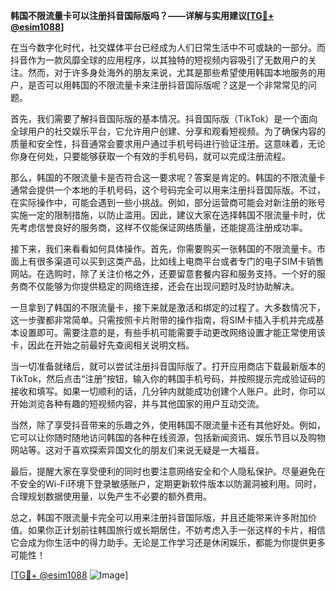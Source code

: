 **韩国不限流量卡可以注册抖音国际版吗？——详解与实用建议[[TG💪+ @esim1088](https://t.me/s/esim1088)]**

在当今数字化时代，社交媒体平台已经成为人们日常生活中不可或缺的一部分。而抖音作为一款风靡全球的应用程序，以其独特的短视频内容吸引了无数用户的关注。然而，对于许多身处海外的朋友来说，尤其是那些希望使用韩国本地服务的用户，是否可以用韩国的不限流量卡来注册抖音国际版呢？这是一个非常常见的问题。

首先，我们需要了解抖音国际版的基本情况。抖音国际版（TikTok）是一个面向全球用户的社交娱乐平台，它允许用户创建、分享和观看短视频。为了确保内容的质量和安全性，抖音通常会要求用户通过手机号码进行验证注册。这意味着，无论你身在何处，只要能够获取一个有效的手机号码，就可以完成注册流程。

那么，韩国的不限流量卡是否符合这一要求呢？答案是肯定的。韩国的不限流量卡通常会提供一个本地的手机号码，这个号码完全可以用来注册抖音国际版。不过，在实际操作中，可能会遇到一些小挑战。例如，部分运营商可能会对新注册的账号实施一定的限制措施，以防止滥用。因此，建议大家在选择韩国不限流量卡时，优先考虑信誉良好的服务商，这样不仅能保证网络质量，还能提高注册成功率。

接下来，我们来看看如何具体操作。首先，你需要购买一张韩国的不限流量卡。市面上有很多渠道可以买到这类产品，比如线上电商平台或者专门的电子SIM卡销售网站。在选购时，除了关注价格之外，还要留意套餐内容和服务支持。一个好的服务商不仅能够为你提供稳定的网络连接，还会在出现问题时及时协助解决。

一旦拿到了韩国的不限流量卡，接下来就是激活和绑定的过程了。大多数情况下，这一步骤都非常简单。只需按照卡片附带的操作指南，将SIM卡插入手机并完成基本设置即可。需要注意的是，有些手机可能需要手动更改网络设置才能正常使用该卡，因此在开始之前最好先查阅相关说明文档。

当一切准备就绪后，就可以尝试注册抖音国际版了。打开应用商店下载最新版本的TikTok，然后点击“注册”按钮，输入你的韩国手机号码，并按照提示完成验证码的接收和填写。如果一切顺利的话，几分钟内就能成功创建个人账户。此时，你可以开始浏览各种有趣的短视频内容，并与其他国家的用户互动交流。

当然，除了享受抖音带来的乐趣之外，使用韩国不限流量卡还有其他好处。例如，它可以让你随时随地访问韩国的各种在线资源，包括新闻资讯、娱乐节目以及购物网站等。这对于喜欢探索异国文化的朋友们来说无疑是一大福音。

最后，提醒大家在享受便利的同时也要注意网络安全和个人隐私保护。尽量避免在不安全的Wi-Fi环境下登录敏感账户，定期更新软件版本以防漏洞被利用。同时，合理规划数据使用量，以免产生不必要的额外费用。

总之，韩国不限流量卡完全可以用来注册抖音国际版，并且还能带来许多附加价值。如果你正计划前往韩国旅行或长期居住，不妨考虑入手一张这样的卡片，相信它会成为你生活中的得力助手。无论是工作学习还是休闲娱乐，都能为你提供更多可能性！

[[TG💪+ @esim1088](https://t.me/s/esim1088) ![Image](https://i.postimg.cc/4NQfJmqS/Snipaste-2025-05-13-00-14-12.png)]